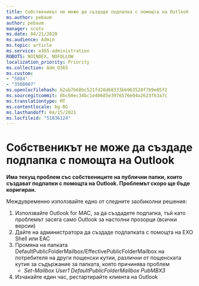 ```yaml
---
title: Собственикът не може да създаде подпапка с помощта на Outlook
ms.author: pebaum
author: pebaum
manager: scotv
ms.date: 04/21/2020
ms.audience: Admin
ms.topic: article
ms.service: o365-administration
ROBOTS: NOINDEX, NOFOLLOW
localization_priority: Priority
ms.collection: Adm_O365
ms.custom:
- "5884"
- "3500007"
ms.openlocfilehash: b2ab7b60bc521fd28d68333bb963528f7b9e05f2
ms.sourcegitcommit: 8bc60ec34bc1e40685e3976576e04a2623f63a7c
ms.translationtype: MT
ms.contentlocale: bg-BG
ms.lasthandoff: 04/15/2021
ms.locfileid: "51836124"
---
```

# <a name="owner-cannot-create-sub-folder-using-outlook"></a>Собственикът не може да създаде подпапка с помощта на Outlook

**Има текущ проблем със собствениците на публични папки, които създават подпапки с помощта на Outlook. Проблемът скоро ще бъде коригиран.**

Междувременно използвайте едно от следните заобиколни решения:

1. Използвайте Outlook for MAC, за да създадете подпапка, тъй като проблемът засяга само Outlook за настолни прозорци (всички версии)
2. Дайте на администратора да създаде подпапката с помощта на EXO Shell или EAC
3. Промяна на папката DefaultPublicFolderMailbox/EffectivePublicFolderMailbox на потребителя на други пощенски кутии, различни от пощенската кутия за съдържание за папката, която причинява проблем  
    - *Set-Mailbox User1 DefaultPublicFolderMailbox PubMBX3*
4. Изчакайте един час, рестартирайте клиента на Outlook